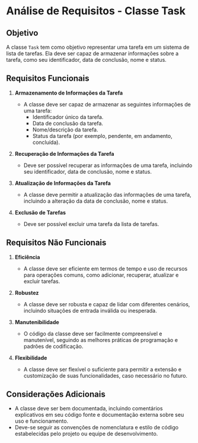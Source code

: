 # Análise de Requisitos - Classe Task

## Objetivo
A classe `Task` tem como objetivo representar uma tarefa em um sistema de lista de tarefas. Ela deve ser capaz de armazenar informações sobre a tarefa, como seu identificador, data de conclusão, nome e status.

## Requisitos Funcionais
1. **Armazenamento de Informações da Tarefa**
   - A classe deve ser capaz de armazenar as seguintes informações de uma tarefa:
     - Identificador único da tarefa.
     - Data de conclusão da tarefa.
     - Nome/descrição da tarefa.
     - Status da tarefa (por exemplo, pendente, em andamento, concluída).

2. **Recuperação de Informações da Tarefa**
   - Deve ser possível recuperar as informações de uma tarefa, incluindo seu identificador, data de conclusão, nome e status.

3. **Atualização de Informações da Tarefa**
   - A classe deve permitir a atualização das informações de uma tarefa, incluindo a alteração da data de conclusão, nome e status.

4. **Exclusão de Tarefas**
   - Deve ser possível excluir uma tarefa da lista de tarefas.

## Requisitos Não Funcionais
1. **Eficiência**
   - A classe deve ser eficiente em termos de tempo e uso de recursos para operações comuns, como adicionar, recuperar, atualizar e excluir tarefas.

2. **Robustez**
   - A classe deve ser robusta e capaz de lidar com diferentes cenários, incluindo situações de entrada inválida ou inesperada.

3. **Manutenibilidade**
   - O código da classe deve ser facilmente compreensível e manutenível, seguindo as melhores práticas de programação e padrões de codificação.

4. **Flexibilidade**
   - A classe deve ser flexível o suficiente para permitir a extensão e customização de suas funcionalidades, caso necessário no futuro.

## Considerações Adicionais
- A classe deve ser bem documentada, incluindo comentários explicativos em seu código fonte e documentação externa sobre seu uso e funcionamento.
- Deve-se seguir as convenções de nomenclatura e estilo de código estabelecidas pelo projeto ou equipe de desenvolvimento.
